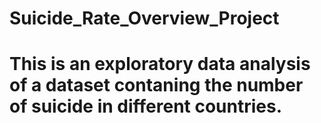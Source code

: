 # Suicide_Rate_Overview_Project
# This is an exploratory data analysis of a dataset contaning the number of suicide in different countries.
